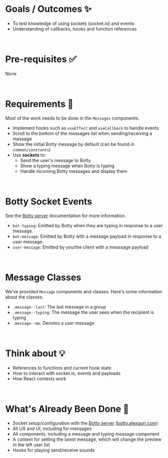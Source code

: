 &nbsp;

# Goals / Outcomes ✨

- To test knowledge of using sockets (socket.io) and events
- Understanding of callbacks, hooks and function references

&nbsp;

# Pre-requisites ✅

None

&nbsp;

# Requirements 📖

Most of the work needs to be done in the `Messages` components.

- Implement hooks such as `useEffect` and `useCallback` to handle events
- Scroll to the bottom of the messages list when sending/receiving a message
- Show the initial Botty message by default (can be found in `common/constants`)
- Use **sockets** to:
  - Send the user's message to Botty
  - Show a typing message when Botty is typing
  - Handle incoming Botty messages and display them

&nbsp;

# Botty Socket Events

See the [Botty server](https://github.com/alexgurr/botty) documentation for more information.

- `bot-typing`: Emitted by Botty when they are typing in response to a user message.
- `bot-message`: Emitted by Botty with a message payload in response to a user message.
- `user-message`: Emitted by you/the client with a messsage payload

&nbsp;

# Message Classes

We've provided `Message` components and classes. Here's some information about the classes.

- `.message--last`: The last message in a group
- `.message--typing`: The message the user sees when the recipient is typing
- `.message--me`: Denotes a user message

&nbsp;

# Think about 💡

- References to functions and current hook state
- How to interact with socket.io, events and payloads
- How React contexts work

&nbsp;

# What's Already Been Done 🏁

- Socket setup/configuration with the [Botty server](https://github.com/alexgurr/botty) ([botty.alexgurr.com](https://botty.alexgurr.com))
- All UX and UI, including for messages
- All components, including a message and typing message component
- A context for setting the latest message, which will change the preview in the left user list
- Hooks for playing send/receive sounds
